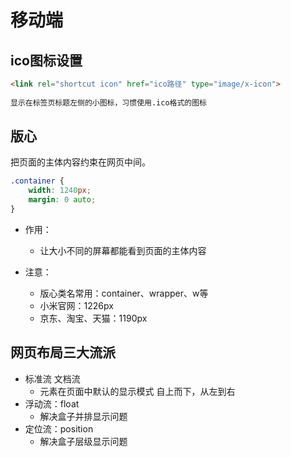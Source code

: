 # 移动端

## ico图标设置

```html
<link rel="shortcut icon" href="ico路径" type="image/x-icon">
 
显示在标签页标题左侧的小图标，习惯使用.ico格式的图标
```

## 版心

把页面的主体内容约束在网页中间。

```css
.container {
	width: 1240px;
	margin: 0 auto;
}
```

- 作用：

  - 让大小不同的屏幕都能看到页面的主体内容

- 注意：

  - 版心类名常用：container、wrapper、w等
  - 小米官网：1226px
  - 京东、淘宝、天猫：1190px



## 网页布局三大流派

- 标准流 文档流
  - 元素在页面中默认的显示模式 自上而下，从左到右
- 浮动流：float
  - 解决盒子并排显示问题
- 定位流：position
  - 解决盒子层级显示问题


